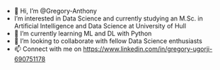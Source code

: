 - 👋 Hi, I’m @Gregory-Anthony
- I’m interested in Data Science and currently studying an M.Sc. in Artificial Intelligence and Data Science at University of Hull
- 🌱 I’m currently learning ML and DL with Python
- 💞️ I’m looking to collaborate with fellow Data Science enthusiasts
- 📫 Connect with me on https://www.linkedin.com/in/gregory-ugorji-690751178
